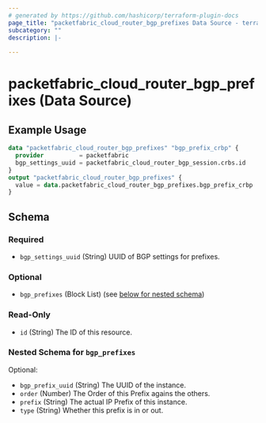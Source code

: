```yaml
---
# generated by https://github.com/hashicorp/terraform-plugin-docs
page_title: "packetfabric_cloud_router_bgp_prefixes Data Source - terraform-provider-packetfabric"
subcategory: ""
description: |-
  
---
```


# packetfabric_cloud_router_bgp_prefixes (Data Source)



## Example Usage

```terraform
data "packetfabric_cloud_router_bgp_prefixes" "bgp_prefix_crbp" {
  provider          = packetfabric
  bgp_settings_uuid = packetfabric_cloud_router_bgp_session.crbs.id
}
output "packetfabric_cloud_router_bgp_prefixes" {
  value = data.packetfabric_cloud_router_bgp_prefixes.bgp_prefix_crbp
}
```

## Schema

### Required

- `bgp_settings_uuid` (String) UUID of BGP settings for prefixes.

### Optional

- `bgp_prefixes` (Block List) (see [below for nested schema](#nestedblock--bgp_prefixes))

### Read-Only

- `id` (String) The ID of this resource.

<a id="nestedblock--bgp_prefixes"></a>
### Nested Schema for `bgp_prefixes`

Optional:

- `bgp_prefix_uuid` (String) The UUID of the instance.
- `order` (Number) The Order of this Prefix agains the others.
- `prefix` (String) The actual IP Prefix of this instance.
- `type` (String) Whether this prefix is in or out.


